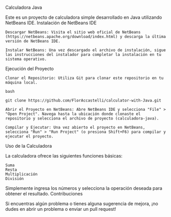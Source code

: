 Calculadora Java

Este es un proyecto de calculadora simple desarrollado en Java utilizando NetBeans IDE.
Instalación de NetBeans IDE

    Descargar NetBeans: Visita el sitio web oficial de NetBeans (https://netbeans.apache.org/download/index.html) y descarga la última versión de NetBeans IDE.

    Instalar NetBeans: Una vez descargado el archivo de instalación, sigue las instrucciones del instalador para completar la instalación en tu sistema operativo.

Ejecución del Proyecto

    Clonar el Repositorio: Utiliza Git para clonar este repositorio en tu máquina local.

    bash

    git clone https://github.com/FlorAccastelli/calculator-with-Java.git

    Abrir el Proyecto en NetBeans: Abre NetBeans IDE y selecciona "File" > "Open Project". Navega hasta la ubicación donde clonaste el repositorio y selecciona el archivo de proyecto (calculadora-java).

    Compilar y Ejecutar: Una vez abierto el proyecto en NetBeans, selecciona "Run" > "Run Project" (o presiona Shift+F6) para compilar y ejecutar el proyecto.

Uso de la Calculadora

La calculadora ofrece las siguientes funciones básicas:

    Suma
    Resta
    Multiplicación
    División

Simplemente ingresa los números y selecciona la operación deseada para obtener el resultado.
Contribuciones

Si encuentras algún problema o tienes alguna sugerencia de mejora, ¡no dudes en abrir un problema o enviar un pull request!
